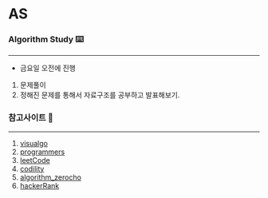 # AS
### Algorithm Study ⌨️
---
* 금요일 오전에 진행
 1. 문제풀이
 1. 정해진 문제를 통해서 자료구조를 공부하고 발표해보기.

### 참고사이트 📖
---

1. [visualgo](https://visualgo.net/en)
1. [programmers](https://programmers.co.kr/)
1. [leetCode](https://leetcode.com/)
1. [codility](https://app.codility.com/programmers/)
1. [algorithm_zerocho](https://www.zerocho.com/category/Algorithm?page=3)
1. [hackerRank](https://www.hackerrank.com/dashboard)
